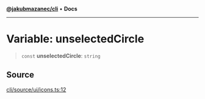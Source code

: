 [**@jakubmazanec/cli**](../../../README.md) • **Docs**

---

# Variable: unselectedCircle

> `const` **unselectedCircle**: `string`

## Source

[cli/source/ui/icons.ts:12](https://github.com/jakubmazanec/js-tools/blob/45932621a19c677851f8bf60e4a28d217617972b/packages/cli/source/ui/icons.ts#L12)

